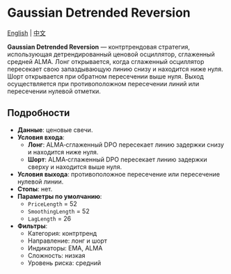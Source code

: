 # Gaussian Detrended Reversion
[English](README.md) | [中文](README_cn.md)

**Gaussian Detrended Reversion** — контртрендовая стратегия, использующая детрендированный ценовой осциллятор, сглаженный средней ALMA. Лонг открывается, когда сглаженный осциллятор пересекает свою запаздывающую линию снизу и находится ниже нуля. Шорт открывается при обратном пересечении выше нуля. Выход осуществляется при противоположном пересечении линий или пересечении нулевой отметки.

## Подробности
- **Данные**: ценовые свечи.
- **Условия входа**:
  - **Лонг**: ALMA‑сглаженный DPO пересекает линию задержки снизу и находится ниже нуля.
  - **Шорт**: ALMA‑сглаженный DPO пересекает линию задержки сверху и находится выше нуля.
- **Условия выхода**: противоположное пересечение или пересечение нулевой линии.
- **Стопы**: нет.
- **Параметры по умолчанию**:
  - `PriceLength` = 52
  - `SmoothingLength` = 52
  - `LagLength` = 26
- **Фильтры**:
  - Категория: контртренд
  - Направление: лонг и шорт
  - Индикаторы: EMA, ALMA
  - Сложность: низкая
  - Уровень риска: средний
